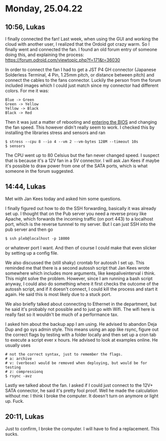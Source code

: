 # Monday, 25.04.22

## 10:56, Lukas

I finally connected the fan! Last week, when using the GUI and working the cloud with another user, I realized that the Ordoid got crazy warm. So I finally went and connected the fan. I found an old forum entry of someone doing this, and explaining the process: <https://forum.odroid.com/viewtopic.php?f=171&t=36030>

In order to connect the fan I had to get a JST P4 GH connector (Japanese Solderless Terminal, 4 Pin, 1.25mm pitch, or distance between pitch) and connect the cables to the fans connector. Luckily the person from the forum included images which I could just match since my connector had different colors. For me it was:

```
Blue -> Green
Green -> Yellow
Yellow -> Black
Black -> Red
```

Then it was just a matter of rebooting and [entering the BIOS](https://wiki.odroid.com/odroid-h2/start#entering_bios_menu) and changing the fan speed. This however didn't really seem to work. I checked this by installing the libraries stress and sensors and ran

```
$ stress --cpu 8 --io 4 --vm 2 --vm-bytes 128M --timeout 10s
$ sensors
```

The CPU went up to 80 Celsius but the fan never changed speed. I suspect that is because it's a 12V fan in a 5V connector. I will ask Jan Kees if maybe it's possible to draw power from one of the SATA ports, which is what someone in the forum suggested.

## 14:44, Lukas

Met with Jan Kees today and asked him some questions.

I finally figured out how to do the SSH forwarding, basically it was already set up. I thought that on the Pub server you need a reverse proxy like Apache, which forwards the incoming traffic (on port 443) to a localhost port, which is the reverse tunnnel to my server. But I can just SSH into the pub server and then go 

```
$ ssh pleb@localhost -p 18000
```

or whatever port I want. And then of course I could make that even slicker by setting up a config file.

We also discussed the (still shaky) crontab for autossh I set up. This reminded me that there is a second autossh script that Jan Kees wrote somewhere which includes more arguments, like keepaliveinterval i think. This might solve the problem. However, since I am running a bash script anyway, I could also do something where it first checks the outcome of the autossh script, and if it doesn't connect, I could kill the process and start it again. He said this is most likely due to a stuck port.

We also briefly talked about connecting to Ethernet in the department, but he said it's probably not possible and to just go with Wifi. The wifi here is really fast so it wouldn't be much of a performance tax.

I asked him about the backup app I am using. He advised to abandon Deja Dup and go sys admin style. This means using an app like rsync, figure out the correct flags by testing with a folder locally and then set up a cron tab to execute a script ever x hours. He advised to look at examples online. He usually uses

```
# not the correct syntax, just to remember the flags.
# a: archive
# v: (verbose) would be removed when deploying, but would be for testing
# z: compressionq
$ rsync -avz
```

Lastly we talked about the fan. I asked if I could just connect to the 12V+ SATA connector, he said it's pretty fool proof. Well he made the calculation without me: I think I broke the computer. It doesn't turn on anymore or light up. Fuck.

## 20:11, Lukas

Just to confirm, I broke the computer. I will have to find a replacement. This sucks.